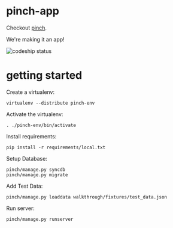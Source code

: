 pinch-app
=========

Checkout [pinch](http://www.startpinching.com/).

We're making it an app!

![codeship status](https://www.codeship.io/projects/fbbc8ec0-b53b-0131-952c-5a246534b827/status)


getting started
===============

Create a virtualenv:

```
virtualenv --distribute pinch-env
```

Activate the virtualenv:

```
. ./pinch-env/bin/activate
```

Install requirements:

```
pip install -r requirements/local.txt
```

Setup Database:

```
pinch/manage.py syncdb
pinch/manage.py migrate
```

Add Test Data:

```
pinch/manage.py loaddata walkthrough/fixtures/test_data.json
```

Run server:

```
pinch/manage.py runserver
```

